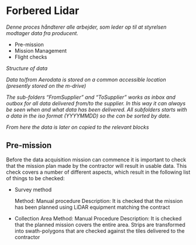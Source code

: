# Forbered Lidar

_Denne proces håndterer alle arbejder, som leder op til at styrelsen modtager data fra producent._

* Pre-mission
* Mission Management
* Flight checks


_Structure of data_

_Data to/from Aerodata is stored on a common accessible location (presently stored on the m-drive)_

_The sub-folders “FromSupplier” and “ToSupplier” works as inbox and outbox for all data delivered from/to the supplier. In this way it can always be seen when and what data has been delivered. All subfolders starts with a data in the iso format (YYYYMMDD) so the can be sorted by date._ 

_From here the data is later on copied to the relevant blocks_

 

## Pre-mission

Before the data acquisition mission can commence it is important to check that the mission plan made by the contractor will result in usable data. This check covers a number of different aspects, which result in the following list of things to be checked:

* Survey method

  Method: Manual procedure
  Description: It is checked that the mission has been planned using LiDAR equipment matching the contract
  
* Collection Area
  Method: Manual Procedure
  Description: It is checked that the planned mission covers the entire area. Strips are transformed into swath-polygons that are checked against the tiles delivered to the contractor







